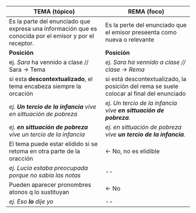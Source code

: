 
| TEMA (tópico)                                                                                          | REMA (foco)                                                                              |
| ------------------------------------------------------------------------------------------------------ | ---------------------------------------------------------------------------------------- |
| Es la parte del enunciado que expresa una información que es conocida por el emisor y por el receptor. | Es la perte del enunciado que el emisor preseenta como nueva o relevante                 |
| **Posición**                                                                                           | **Posición**                                                                             |
| ej. *Sara* ha vennido a clase // Sara -> Tema                                                          | *ej. Sara ha vennido a clase // clase -> Rema*                                           |
| si esta **descontextualizado**, el tema encabeza siempre la orcación                                   | si está descontextualizado, la posición del rema se suele colocar al final del enunciado |
| *ej. **Un tercio de la infancia** vive en sittuación de pobreza*                                       | *ej. Un tercio de la infancia vive **en sittuación de pobreza**.*                        |
| *ej. **en sittuación de pobreza** vive un tercio de la infancia*                                       | *ej. en sittuación de pobreza vive **un tercio de la infancia**.*                        |
| El tema puede estar elidido si se retoma en otra parte de la oracción                                  | <- No, no es elidible                                                                    |
| *ej. Lucía estaba preocupada porque no sabía las notas*                                                | --                                                                                       |
| Pueden aparecer pronombres atonos q lo sustituyan                                                      | <- No                                                                                    |
| *ej. Eso **lo** dije yo*                                                                               | --                                                                                       |

